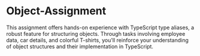 # Object-Assignment
 This assignment offers hands-on experience with TypeScript type aliases, a robust feature for structuring objects. Through tasks involving employee data, car details, and colorful T-shirts, you'll reinforce your understanding of object structures and their implementation in TypeScript.
